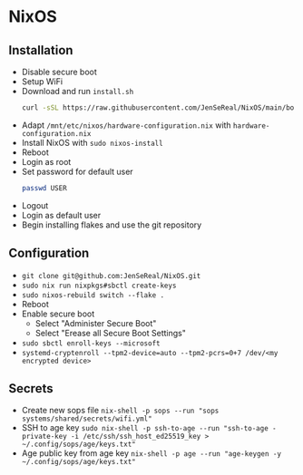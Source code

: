 # NixOS

## Installation
- Disable secure boot
- Setup WiFi
- Download and run `install.sh`
  ```sh
  curl -sSL https://raw.githubusercontent.com/JenSeReal/NixOS/main/bootstrap/install.sh -o install.sh; sh install.sh
  ```
- Adapt `/mnt/etc/nixos/hardware-configuration.nix` with `hardware-configuration.nix`
- Install NixOS with `sudo nixos-install`
- Reboot
- Login as root
- Set password for default user
  ```sh
  passwd USER
  ```
- Logout
- Login as default user
- Begin installing flakes and use the git repository

## Configuration
- `git clone git@github.com:JenSeReal/NixOS.git`
- `sudo nix run nixpkgs#sbctl create-keys`
- `sudo nixos-rebuild switch --flake .`
- Reboot
- Enable secure boot
  - Select "Administer Secure Boot"
  - Select "Erease all Secure Boot Settings"
- `sudo sbctl enroll-keys --microsoft`
- `systemd-cryptenroll --tpm2-device=auto --tpm2-pcrs=0+7 /dev/<my encrypted device>`

## Secrets
- Create new sops file `nix-shell -p sops --run "sops systems/shared/secrets/wifi.yml"`
- SSH to age key `sudo nix-shell -p ssh-to-age --run "ssh-to-age -private-key -i /etc/ssh/ssh_host_ed25519_key > ~/.config/sops/age/keys.txt"`
- Age public key from age key `nix-shell -p age --run "age-keygen -y ~/.config/sops/age/keys.txt"`